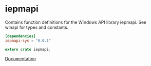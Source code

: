 # iepmapi #
Contains function definitions for the Windows API library iepmapi. See winapi for types and constants.

```toml
[dependencies]
iepmapi-sys = "0.0.1"
```

```rust
extern crate iepmapi;
```

[Documentation](https://retep998.github.io/doc/winapi/iepmapi/)

